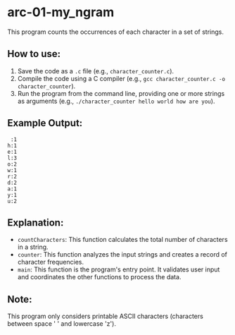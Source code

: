 # arc-01-my_ngram

This program counts the occurrences of each character in a set of strings.

## How to use:

1. Save the code as a `.c` file (e.g., `character_counter.c`).
2. Compile the code using a C compiler (e.g., `gcc character_counter.c -o character_counter`).
3. Run the program from the command line, providing one or more strings as arguments (e.g., 
`./character_counter hello world how are you`).

## Example Output:

```
 :1
h:1
e:1
l:3
o:2
w:1
r:2
d:2
a:1
y:1
u:2
```
## Explanation:

- `countCharacters`: This function calculates the total number of characters in a string.
- `counter`: This function analyzes the input strings and creates a record of character frequencies.
- `main`: This function is the program's entry point. It validates user input and coordinates the other functions to process the data.

## Note: 

This program only considers printable ASCII characters (characters between space ' ' and lowercase 'z').